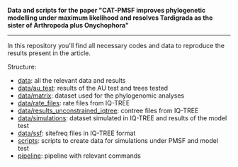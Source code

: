 **Data and scripts for the paper "CAT-PMSF improves phylogenetic modelling under maximum likelihood and resolves Tardigrada as the sister of Arthropoda plus Onychophora"**

---

In this repository you'll find all necessary codes and data to reproduce the results present in the article.

Structure:

- [data](data/): all the relevant data and results
- [data/au_test](data/au_test): results of the AU test and trees tested
- [data/matrix](data/matrix): dataset used for the phylogenomic analyses
- [data/rate_files](data/rate_files): rate files from IQ-TREE
- [data/results_unconstrained_iqtree](data/results_unconstrained_iqtree): contree files from IQ-TREE
- [data/simulations](data/simulations): dataset simulated in IQ-TREE and results of the model test
- [data/ssf](data/ssf): sitefreq files in IQ-TREE format
- [scripts](scripts/): scripts to create data for simulations under PMSF and model test
- [pipeline](pipeline): pipeline with relevant commands

